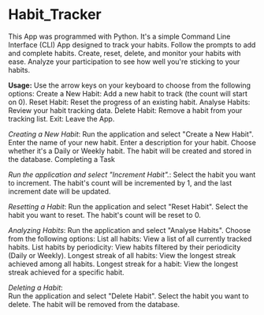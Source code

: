 # Habit_Tracker

This App was programmed with Python. It's a simple Command Line Interface (CLI) App designed to track your habits. Follow the prompts to add and complete habits. Create, reset, delete, and monitor your habits with ease. Analyze your participation to see how well you're sticking to your habits.

**Usage:**
Use the arrow keys on your keyboard to choose from the following options:
  Create a New Habit: Add a new habit to track (the count will start on 0).
  Reset Habit: Reset the progress of an existing habit.
  Analyse Habits: Review your habit tracking data.
  Delete Habit: Remove a habit from your tracking list.
  Exit: Leave the App.

_Creating a New Habit_:
  Run the application and select "Create a New Habit".
  Enter the name of your new habit.
  Enter a description for your habit.
  Choose whether it's a Daily or Weekly habit.
  The habit will be created and stored in the database.
  Completing a Task
  
_Run the application and select "Increment Habit"._:
  Select the habit you want to increment.
  The habit's count will be incremented by 1, and the last increment date will be updated.
  
_Resetting a Habit_:
  Run the application and select "Reset Habit".
  Select the habit you want to reset.
  The habit's count will be reset to 0.
  
_Analyzing Habits_:
  Run the application and select "Analyse Habits".
  Choose from the following options:
    List all habits: View a list of all currently tracked habits.
    List habits by periodicity: View habits filtered by their periodicity (Daily or Weekly).
    Longest streak of all habits: View the longest streak achieved among all habits.
    Longest streak for a habit: View the longest streak achieved for a specific habit.

_Deleting a Habit_:  
  Run the application and select "Delete Habit". Select the habit you want to delete. The habit will be removed from the database.
  
